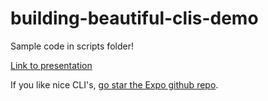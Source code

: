 # building-beautiful-clis-demo

Sample code in scripts folder!

[Link to presentation](https://docs.google.com/presentation/d/1S9_uQOZ_PP0l5ilqXdFG9LMBNLXSqM_YcnUVG8JyveU/edit?usp=sharing)

If you like nice CLI's, [go star the Expo github repo](https://github.com/expo/expo).
